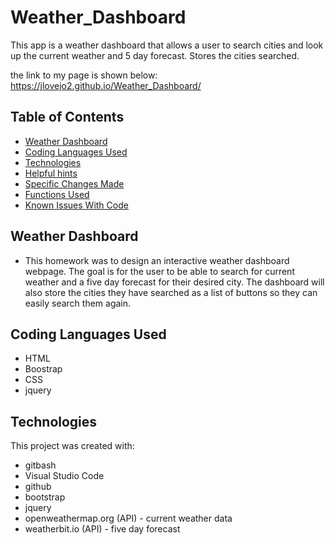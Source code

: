 # Weather_Dashboard
This app is a weather dashboard that allows a user to search cities and look up the current weather and 5 day forecast.  Stores the cities searched.

the link to my page is shown below:
https://jlovejo2.github.io/Weather_Dashboard/

## Table of Contents
* [Weather Dashboard](#weather-dashboard)
* [Coding Languages Used](#coding-languages-used)
* [Technologies](#technologies)
* [Helpful hints](#helpful-hints)
* [Specific Changes Made](#specific-changes-made)
* [Functions Used](#functions-used)
* [Known Issues With Code](#known-issues-with-code)

## Weather Dashboard
* This homework was to design an interactive weather dashboard webpage.  The goal is for the user to be able to search for current weather and a five 
day forecast for their desired city. The dashboard will also store the cities they have searched as a list of buttons so they can easily search them again.

## Coding Languages Used
* HTML
* Boostrap
* CSS
* jquery

## Technologies
This project was created with:
* gitbash
* Visual Studio Code
* github
* bootstrap
* jquery
* openweathermap.org (API) - current weather data
* weatherbit.io (API) - five day forecast